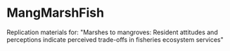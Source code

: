 # MangMarshFish
Replication materials for: "Marshes to mangroves: Resident attitudes and perceptions indicate perceived trade-offs in fisheries ecosystem services"
